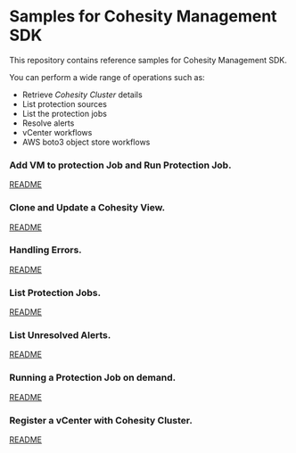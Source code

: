 Samples for Cohesity Management SDK 
========================
This repository contains reference samples for Cohesity Management SDK.

You can perform a wide range of operations such as:

* Retrieve *Cohesity Cluster* details
* List protection sources
* List the protection jobs
* Resolve alerts
* vCenter workflows
* AWS boto3 object store workflows
 
### Add VM to protection Job and Run Protection Job.

[README](add_vm_to_protection_and_run/README.md)

### Clone and Update a Cohesity View.
[README](clone_and_update_view/README.md)

### Handling Errors.
[README](handling_errors/README.md)

### List Protection Jobs.
[README](list_protection_jobs/README.md)

### List Unresolved Alerts.
[README](list_unresolved_alerts/README.md)

### Running a Protection Job on demand.
[README](on_demand_job_run/README.md)

### Register a vCenter with Cohesity Cluster.
[README](register_vcenter/README.md)
